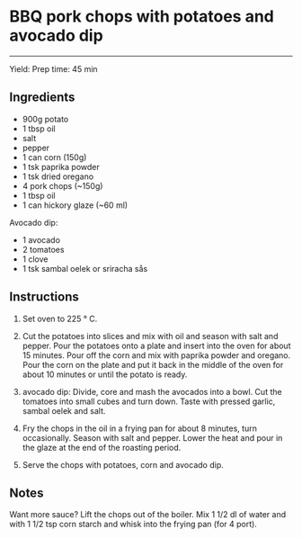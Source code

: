 # BBQ pork chops with potatoes and avocado dip
---
Yield: 
Prep time: 45 min

## Ingredients
- 900g potato
- 1 tbsp oil
- salt
- pepper
- 1 can corn (150g)
- 1 tsk paprika powder
- 1 tsk dried oregano
- 4 pork chops (~150g)
- 1 tbsp oil
- 1 can hickory glaze (~60 ml)

Avocado dip:
- 1 avocado
- 2 tomatoes
- 1 clove
- 1 tsk sambal oelek or sriracha sås

## Instructions

1. Set oven to 225 ° C.

2. Cut the potatoes into slices and mix with oil and season with salt and pepper. Pour the potatoes onto a plate and insert into the oven for about 15 minutes. Pour off the corn and mix with paprika powder and oregano. Pour the corn on the plate and put it back in the middle of the oven for about 10 minutes or until the potato is ready.

3. avocado dip: Divide, core and mash the avocados into a bowl. Cut the tomatoes into small cubes and turn down. Taste with pressed garlic, sambal oelek and salt.

4. Fry the chops in the oil in a frying pan for about 8 minutes, turn occasionally. Season with salt and pepper. Lower the heat and pour in the glaze at the end of the roasting period.

5. Serve the chops with potatoes, corn and avocado dip.

## Notes

Want more sauce? Lift the chops out of the boiler. Mix 1 1/2 dl of water and with 1 1/2 tsp corn starch and whisk into the frying pan (for 4 port). 
